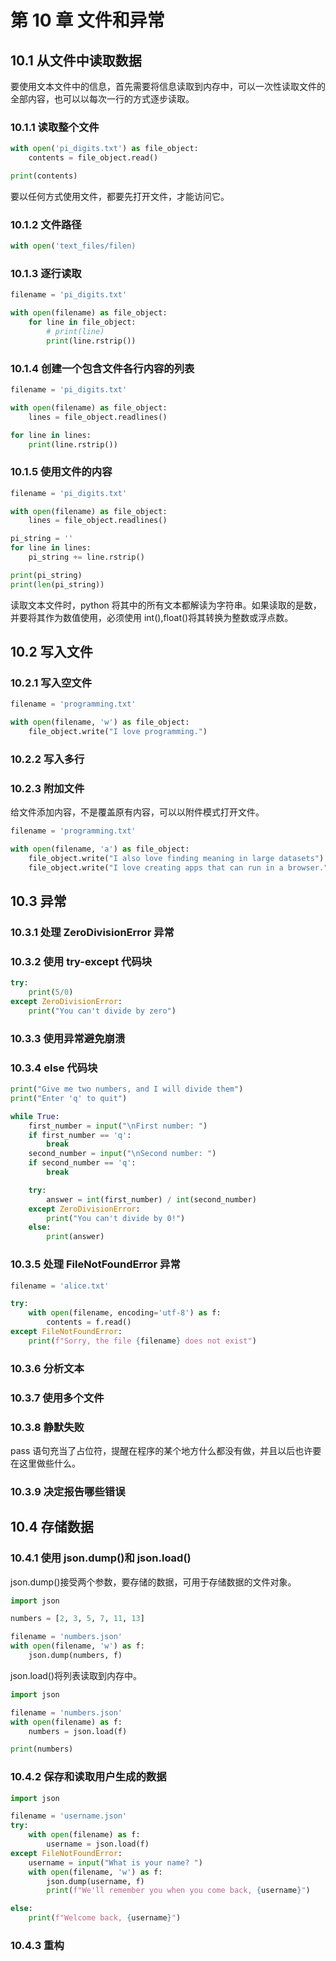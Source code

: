 # 第 10 章 文件和异常

## 10.1 从文件中读取数据

要使用文本文件中的信息，首先需要将信息读取到内存中，可以一次性读取文件的全部内容，也可以以每次一行的方式逐步读取。

### 10.1.1 读取整个文件

```python
with open('pi_digits.txt') as file_object:
    contents = file_object.read()

print(contents)
```

要以任何方式使用文件，都要先打开文件，才能访问它。

### 10.1.2 文件路径

```python
with open('text_files/filen)
```

### 10.1.3 逐行读取

```python
filename = 'pi_digits.txt'

with open(filename) as file_object:
    for line in file_object:
        # print(line)
        print(line.rstrip())
```

### 10.1.4 创建一个包含文件各行内容的列表

```python
filename = 'pi_digits.txt'

with open(filename) as file_object:
    lines = file_object.readlines()

for line in lines:
    print(line.rstrip())
```

### 10.1.5 使用文件的内容

```python
filename = 'pi_digits.txt'

with open(filename) as file_object:
    lines = file_object.readlines()

pi_string = ''
for line in lines:
    pi_string += line.rstrip()

print(pi_string)
print(len(pi_string))
```

读取文本文件时，python 将其中的所有文本都解读为字符串。如果读取的是数，并要将其作为数值使用，必须使用 int(),float()将其转换为整数或浮点数。

## 10.2 写入文件

### 10.2.1 写入空文件

```python
filename = 'programming.txt'

with open(filename, 'w') as file_object:
    file_object.write("I love programming.")
```

### 10.2.2 写入多行

### 10.2.3 附加文件

给文件添加内容，不是覆盖原有内容，可以以附件模式打开文件。

```python
filename = 'programming.txt'

with open(filename, 'a') as file_object:
    file_object.write("I also love finding meaning in large datasets")
    file_object.write("I love creating apps that can run in a browser.")
```

## 10.3 异常

### 10.3.1 处理 ZeroDivisionError 异常

### 10.3.2 使用 try-except 代码块

```python
try:
    print(5/0)
except ZeroDivisionError:
    print("You can't divide by zero")
```

### 10.3.3 使用异常避免崩溃

### 10.3.4 else 代码块

```python
print("Give me two numbers, and I will divide them")
print("Enter 'q' to quit")

while True:
    first_number = input("\nFirst number: ")
    if first_number == 'q':
        break
    second_number = input("\nSecond number: ")
    if second_number == 'q':
        break

    try:
        answer = int(first_number) / int(second_number)
    except ZeroDivisionError:
        print("You can't divide by 0!")
    else:
        print(answer)
```

### 10.3.5 处理 FileNotFoundError 异常

```python
filename = 'alice.txt'

try:
    with open(filename, encoding='utf-8') as f:
        contents = f.read()
except FileNotFoundError:
    print(f"Sorry, the file {filename} does not exist")
```

### 10.3.6 分析文本

### 10.3.7 使用多个文件

### 10.3.8 静默失败

pass 语句充当了占位符，提醒在程序的某个地方什么都没有做，并且以后也许要在这里做些什么。

### 10.3.9 决定报告哪些错误

## 10.4 存储数据

### 10.4.1 使用 json.dump()和 json.load()

json.dump()接受两个参数，要存储的数据，可用于存储数据的文件对象。

```python
import json

numbers = [2, 3, 5, 7, 11, 13]

filename = 'numbers.json'
with open(filename, 'w') as f:
    json.dump(numbers, f)
```

json.load()将列表读取到内存中。

```python
import json

filename = 'numbers.json'
with open(filename) as f:
    numbers = json.load(f)

print(numbers)
```

### 10.4.2 保存和读取用户生成的数据

```python
import json

filename = 'username.json'
try:
    with open(filename) as f:
        username = json.load(f)
except FileNotFoundError:
    username = input("What is your name? ")
    with open(filename, 'w') as f:
        json.dump(username, f)
        print(f"We'll remember you when you come back, {username}")

else:
    print(f"Welcome back, {username}")
```

### 10.4.3 重构
